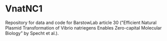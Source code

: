 # VnatNC1
Repository for data and code for BarstowLab article 30 ("Efficient Natural Plasmid Transformation of Vibrio natriegens Enables Zero-capital Molecular Biology” by Specht et al.).
